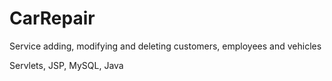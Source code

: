 # CarRepair
Service adding, modifying and deleting customers, employees and vehicles

Servlets, JSP, MySQL, Java
